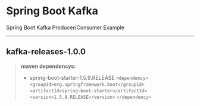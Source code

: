 Spring Boot Kafka
===================


Spring Boot Kafka Producer/Consumer Example

----------


kafka-releases-1.0.0
-------------

> **maven dependencys:**
> 
> - spring-boot-starter-1.5.9.RELEASE
>`<dependency>`
>`<groupId>org.springframework.boot</groupId>`
>`<artifactId>spring-boot-starter</artifactId>`
>`<version>1.5.9.RELEASE</version>`
>`</dependency>`